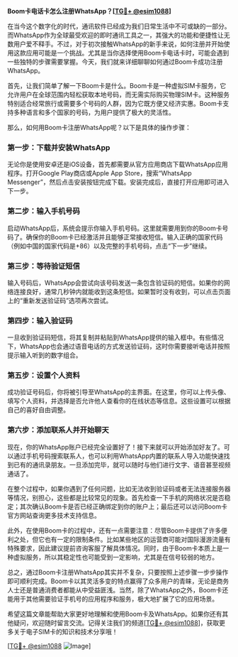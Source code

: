 **Boom卡电话卡怎么注册WhatsApp？[[TG💪+ @esim1088](https://t.me/s/esim1088)]**

在当今这个数字化的时代，通讯软件已经成为我们日常生活中不可或缺的一部分。而WhatsApp作为全球最受欢迎的即时通讯工具之一，其强大的功能和便捷性让无数用户爱不释手。不过，对于初次接触WhatsApp的新手来说，如何注册并开始使用这款应用可能是一个挑战。尤其是当你选择使用Boom卡电话卡时，可能会遇到一些独特的步骤需要掌握。今天，我们就来详细聊聊如何通过Boom卡成功注册WhatsApp。

首先，让我们简单了解一下Boom卡是什么。Boom卡是一种虚拟SIM卡服务，它允许用户在全球范围内轻松获取本地号码，而无需实际购买物理SIM卡。这种服务特别适合经常旅行或需要多个号码的人群，因为它既方便又经济实惠。Boom卡支持多种语言和多个国家的号码，为用户提供了极大的灵活性。

那么，如何用Boom卡注册WhatsApp呢？以下是具体的操作步骤：

### 第一步：下载并安装WhatsApp

无论你是使用安卓还是iOS设备，首先都需要从官方应用商店下载WhatsApp应用程序。打开Google Play商店或Apple App Store，搜索“WhatsApp Messenger”，然后点击安装按钮完成下载。安装完成后，直接打开应用即可进入下一步。

### 第二步：输入手机号码

启动WhatsApp后，系统会提示你输入手机号码。这里就需要用到你的Boom卡号码了。确保你的Boom卡已经激活并且能够正常接收短信。输入正确的国家代码（例如中国的国家代码是+86）以及完整的手机号码，点击“下一步”继续。

### 第三步：等待验证短信

输入号码后，WhatsApp会尝试向该号码发送一条包含验证码的短信。如果你的网络连接良好，通常几秒钟内就能收到这条短信。如果暂时没有收到，可以点击页面上的“重新发送验证码”选项再次尝试。

### 第四步：输入验证码

一旦收到验证码短信，将其复制并粘贴到WhatsApp提供的输入框中。有些情况下，WhatsApp也会通过语音电话的方式发送验证码，这时你需要接听电话并按照提示输入听到的数字组合。

### 第五步：设置个人资料

成功验证号码后，你将被引导至WhatsApp的主界面。在这里，你可以上传头像、填写个人资料，并选择是否允许他人查看你的在线状态等信息。这些设置可以根据自己的喜好自由调整。

### 第六步：添加联系人并开始聊天

现在，你的WhatsApp账户已经完全设置好了！接下来就可以开始添加好友了。可以通过手机号码搜索联系人，也可以利用WhatsApp内置的联系人导入功能快速找到已有的通讯录朋友。一旦添加完毕，就可以随时与他们进行文字、语音甚至视频通话了。

在整个过程中，如果你遇到了任何问题，比如无法收到验证码或者无法连接服务器等情况，别担心，这些都是比较常见的现象。首先检查一下手机的网络状况是否稳定；其次确认Boom卡是否已经正确绑定到你的账户上；最后还可以访问Boom卡官方网站查询更多技术支持信息。

此外，在使用Boom卡的过程中，还有一点需要注意：尽管Boom卡提供了许多便利之处，但它也有一定的限制条件。比如某些地区的运营商可能对国际漫游流量有特殊要求，因此建议提前咨询客服了解具体情况。同时，由于Boom卡本质上是一种虚拟服务，所以其稳定性也可能受到一定影响，尤其是在信号较弱的地方。

总之，通过Boom卡注册WhatsApp其实并不复杂，只要按照上述步骤一步步操作即可顺利完成。Boom卡以其灵活多变的特点赢得了众多用户的青睐，无论是商务人士还是普通消费者都能从中受益匪浅。当然，除了WhatsApp之外，Boom卡还能用于其他需要验证手机号的应用程序和服务，极大地扩展了它的应用场景。

希望这篇文章能帮助大家更好地理解和使用Boom卡及WhatsApp。如果你还有其他疑问，欢迎随时留言交流。记得关注我们的频道[[TG💪+ @esim1088](https://t.me/s/esim1088)]，获取更多关于电子SIM卡的知识和技术分享哦！

[[TG💪+ @esim1088](https://t.me/s/esim1088) ![Image](https://i.postimg.cc/4NQfJmqS/Snipaste-2025-05-13-00-14-12.png)]